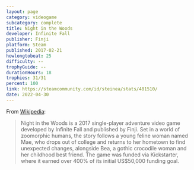 ```yaml
---
layout: page
category: videogame
subcategory: complete
title: Night in the Woods
developer: Infinite Fall
publisher: Finji
platform: Steam
published: 2017-02-21
howlongtobeat: 25
difficulty: --
trophyGuide: --
durationHours: 18
trophies: 31/31
percent: 100
link: https://steamcommunity.com/id/steinea/stats/481510/
date: 2022-04-30
---
```


From [Wikipedia](https://en.wikipedia.org/wiki/Night_in_the_Woods):

> Night in the Woods is a 2017 single-player adventure video game developed by Infinite Fall and published by Finji. Set in a world of zoomorphic humans, the story follows a young feline woman named Mae, who drops out of college and returns to her hometown to find unexpected changes, alongside Bea, a gothic crocodile woman and her childhood best friend. The game was funded via Kickstarter, where it earned over 400% of its initial US$50,000 funding goal.

